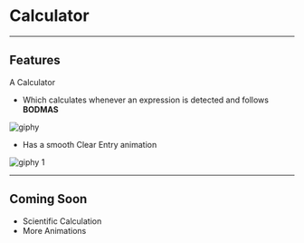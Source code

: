 # Calculator
---

## Features
A Calculator

* Which calculates whenever an expression is detected and follows **BODMAS**

![giphy](https://user-images.githubusercontent.com/20073118/29003400-00d207de-7ad4-11e7-8d82-2d973725cfe6.gif)

* Has a smooth Clear Entry animation

![giphy 1](https://user-images.githubusercontent.com/20073118/29003488-49b03916-7ad5-11e7-8bdd-78e2f6b0caaf.gif)

---
## Coming Soon

* Scientific Calculation
* More Animations
